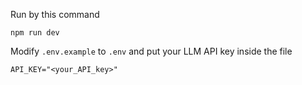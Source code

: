 Run by this command
```
npm run dev
```
 Modify `.env.example` to `.env` and put your LLM API key inside the file
 ```
API_KEY="<your_API_key>"
 ```